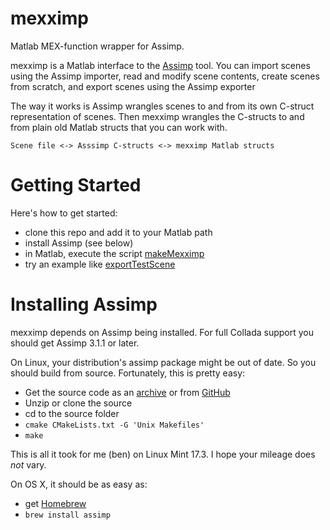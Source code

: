 # mexximp

Matlab MEX-function wrapper for Assimp.

mexximp is a Matlab interface to the [Assimp](http://www.assimp.org/) tool.  You can import scenes using the Assimp importer, read and modify scene contents, create scenes from scratch, and export scenes using the Assimp exporter

The way it works is Assimp wrangles scenes to and from its own C-struct representation of scenes.  Then mexximp wrangles the C-structs to and from plain old Matlab structs that you can work with.
```
Scene file <-> Asssimp C-structs <-> mexximp Matlab structs
```

# Getting Started

Here's how to get started:
 - clone this repo and add it to your Matlab path
 - install Assimp (see below)
 - in Matlab, execute the script [makeMexximp](https://github.com/RenderToolbox3/mexximp/blob/master/makeMexximp.m)
 - try an example like [exportTestScene](https://github.com/RenderToolbox3/mexximp/blob/master/examples/scratch/exportTestScene.m)

# Installing Assimp

mexximp depends on Assimp being installed.  For full Collada support you should get Assimp 3.1.1 or later.

On Linux, your distribution's assimp package might be out of date.  So you should build from source.  Fortunately, this is pretty easy:
 - Get the source code as an [archive](http://www.assimp.org/main_downloads.html) or from [GitHub](https://github.com/assimp/assimp)
 - Unzip or clone the source
 - cd to the source folder
 - `cmake CMakeLists.txt -G 'Unix Makefiles'`
 - `make`

This is all it took for me (ben) on Linux Mint 17.3.  I hope your mileage does *not* vary.
 
On OS X, it should be as easy as:
 - get [Homebrew](http://brew.sh/)
 - `brew install assimp`
